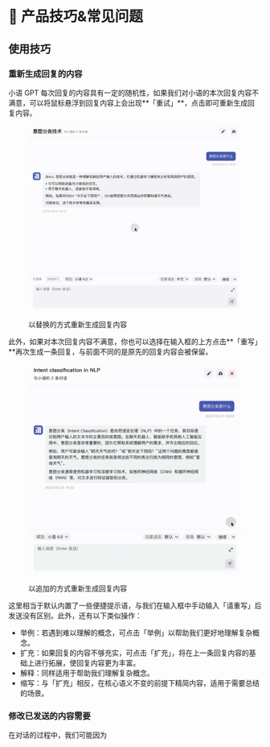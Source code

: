 # 📘 产品技巧&常见问题

## 使用技巧&#x20;

###

### 重新生成回复的内容

小语 GPT 每次回复的内容具有一定的随机性，如果我们对小语的本次回复内容不满意，可以将鼠标悬浮到回复内容上会出现**「重试」**，点击即可重新生成回复内容。

<figure><img src="../.gitbook/assets/重新生成.gif" alt=""><figcaption><p>以替换的方式重新生成回复内容</p></figcaption></figure>

此外，如果对本次回复内容不满意，你也可以选择在输入框的上方点击**「重写」**再次生成一条回复，与前面不同的是原先的回复内容会被保留。

<figure><img src="../.gitbook/assets/重写.gif" alt=""><figcaption><p>以追加的方式重新生成回复内容</p></figcaption></figure>

这里相当于默认内置了一些便捷提示语，与我们在输入框中手动输入「请重写」后发送没有区别。此外，还有以下类似操作：

* 举例：若遇到难以理解的概念，可点击「举例」以帮助我们更好地理解复杂概念。
* 扩充：如果回复的内容不够充实，可点击「扩充」，将在上一条回复内容的基础上进行拓展，使回复内容更为丰富。
* 解释：同样适用于帮助我们理解复杂概念。
* 缩写：与「扩充」相反，在核心语义不变的前提下精简内容，适用于需要总结的场景。

### 修改已发送的内容需要

在对话的过程中，我们可能因为



